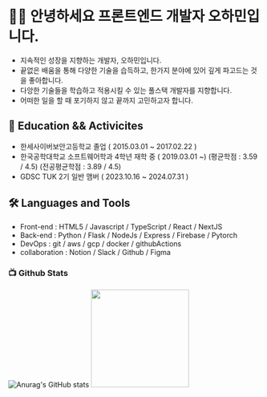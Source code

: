 # 🧑‍💻 안녕하세요 프론트엔드 개발자 오하민입니다.

* 지속적인 성장을 지향하는 개발자, 오하민입니다.
* 끝없은 배움을 통해 다양한 기술을 습득하고, 한가지 분야에 있어 깊게 파고드는 것을 좋아합니다.
* 다앙한 기술들을 학습하고 적용시킬 수 있는 풀스택 개발자를 지향합니다.
* 어떠한 일을 할 때 포기하지 않고 끝까지 고민하고자 합니다.

## 📝 Education && Activicites

* 한세사이버보안고등학교 졸업 ( 2015.03.01 ~ 2017.02.22 )
* 한국공학대학교 소프트웨어학과 4학년 재학 중 ( 2019.03.01 ~) (평균학점 : 3.59 / 4.5) (전공평균학점 : 3.89 / 4.5)
* GDSC TUK 2기 일반 맴버 ( 2023.10.16 ~ 2024.07.31 )

## 🛠 Languages and Tools

* Front-end : HTML5 / Javascript / TypeScript / React / NextJS
* Back-end  : Python / Flask / NodeJs / Express / Firebase / Pytorch
* DevOps : git / aws / gcp / docker / githubActions
* collaboration : Notion / Slack / Github / Figma


### 📺 Github Stats


![Anurag's GitHub stats](https://github-readme-stats.vercel.app/api?username=ohamin26&show_icons=true&theme=prussian)
<img style="height:195px" src="https://github-readme-stats.vercel.app/api/top-langs/?username=ohamin26&layout=compact&theme=prussian&hide_border=true" />



